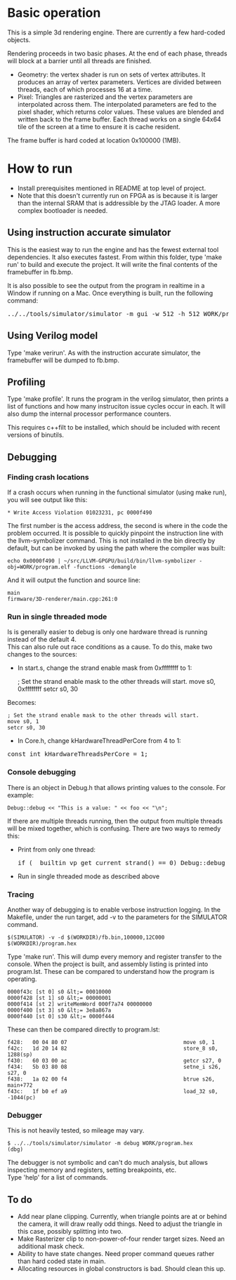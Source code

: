 # Basic operation

This is a simple 3d rendering engine.  There are currently a few hard-coded objects.

Rendering proceeds in two basic phases.  At the end of each phase, threads will
block at a barrier until all threads are finished.
- Geometry: the vertex shader is run on sets of vertex attributes.  It produces an array 
of vertex parameters.  Vertices are divided between threads, each of which processes 16 at a time.
- Pixel: Triangles are rasterized and the vertex parameters are interpolated across
them.  The interpolated parameters are fed to the pixel shader, which returns color
values.  These values are blended and written back to the frame buffer.  Each thread
works on a single 64x64 tile of the screen at a time to ensure it is cache resident.

The frame buffer is hard coded at location 0x100000 (1MB).

# How to run

- Install prerequisites mentioned in README at top level of project.
- Note that this doesn't currently run on FPGA as is because it is larger than the internal SRAM that is addressible by the JTAG loader.  A more complex bootloader is needed. 

## Using instruction accurate simulator

This is the easiest way to run the engine and has the fewest external tool dependencies. It also executes fastest. From within this folder, type 'make run' to build and execute the project.  It will write the final contents of the framebuffer in fb.bmp.

It is also possible to see the output from the program in realtime in a Window if running on a Mac.  Once everything is built, run the following command:
<pre>
../../tools/simulator/simulator -m gui -w 512 -h 512 WORK/program.hex
</pre>

## Using Verilog model

Type 'make verirun'.  As with the instruction accurate simulator, the framebuffer will be
dumped to fb.bmp.

## Profiling

Type 'make profile'.  It runs the program in the verilog simulator, then prints a list of 
functions and how many instruciton issue cycles occur in each. It will also dump the internal processor performance counters.

This requires c++filt to be installed, which should be included with recent versions
of binutils.

## Debugging
### Finding crash locations

If a crash occurs when running in the functional simulator (using make run), you will see output like this:

    * Write Access Violation 01023231, pc 0000f490

The first number is the access address, the second is where in the code the problem occurred. 
It is possible to quickly pinpoint the instruction line with the llvm-symbolizer command.  This
is not installed in the bin directly by default, but can be invoked by using the path
where the compiler was built:

    echo 0x0000f490 | ~/src/LLVM-GPGPU/build/bin/llvm-symbolizer -obj=WORK/program.elf -functions -demangle

And it will output the function and source line:

    main
    firmware/3D-renderer/main.cpp:261:0

### Run in single threaded mode

Is is generally easier to debug is only one hardware thread is running instead of the default 4.  
This can also rule out race conditions as a cause. To do this, make two changes to the sources:
- In start.s, change the strand enable mask from 0xffffffff to 1:

    ; Set the strand enable mask to the other threads will start.
    move s0, 0xffffffff
    setcr s0, 30

Becomes:

    ; Set the strand enable mask to the other threads will start.
    move s0, 1
    setcr s0, 30
    
- In Core.h, change kHardwareThreadPerCore from 4 to 1:
<pre>
const int kHardwareThreadsPerCore = 1;
</pre>

### Console debugging

There is an object in Debug.h that allows printing values to the console. For example:

    Debug::debug << "This is a value: " << foo << "\n";
	
If there are multiple threads running, then the output from multiple threads will be mixed together, which is confusing.
There are two ways to remedy this:

- Print from only one thread:
	<pre>if (__builtin_vp_get_current_strand() == 0) Debug::debug &lt;&lt; "this is output\n";</pre>
- Run in single threaded mode as described above

### Tracing

Another way of debugging is to enable verbose instruction logging.  In the Makefile, 
under the run target, add -v to the parameters for the SIMULATOR command. 

    $(SIMULATOR) -v -d $(WORKDIR)/fb.bin,100000,12C000 $(WORKDIR)/program.hex

Type 'make run'. 
This will dump every memory and register transfer to the console.  When the project 
is built, and assembly listing is printed into program.lst.  These can be compared 
to understand how the program is operating.

    0000f43c [st 0] s0 &lt;= 00010000
    0000f428 [st 1] s0 &lt;= 00000001
    0000f414 [st 2] writeMemWord 000f7a74 00000000
    0000f400 [st 3] s0 &lt;= 3e8a867a
    0000f440 [st 0] s30 &lt;= 0000f444

These can then be compared directly to program.lst:

    f428:	00 04 80 07                                  	move s0, 1
    f42c:	1d 20 14 82                                  	store_8 s0, 1288(sp)
    f430:	60 03 00 ac                                  	getcr s27, 0
    f434:	5b 03 80 08                                  	setne_i s26, s27, 0
    f438:	1a 02 00 f4                                  	btrue s26, main+772
    f43c:	1f b0 ef a9                                  	load_32 s0, -1044(pc)

### Debugger

This is not heavily tested, so mileage may vary.

    $ ../../tools/simulator/simulator -m debug WORK/program.hex 
    (dbg) 

The debugger is not symbolic and can't do much analysis, but allows inspecting memory and registers, setting breakpoints, etc.  
Type 'help' for a list of commands.

## To do
- Add near plane clipping.  Currently, when triangle points are at or behind the camera,
it will draw really odd things.  Need to adjust the triangle in this case, possibly 
splitting into two.
- Make Rasterizer clip to non-power-of-four render target sizes. Need an additional mask check.
- Ability to have state changes.  Need proper command queues rather than hard coded
state in main.
- Allocating resources in global constructors is bad.  Should clean this up.

